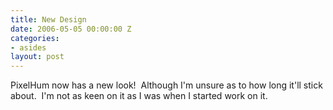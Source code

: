 ```yaml
---
title: New Design
date: 2006-05-05 00:00:00 Z
categories:
- asides
layout: post
---
```


PixelHum now has a new look!  Although I'm unsure as to how long it'll stick about.  I'm not as keen on it as I was when I started work on it.
